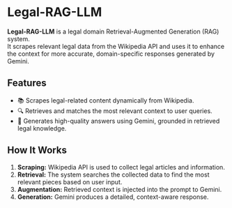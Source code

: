 # Legal-RAG-LLM

**Legal-RAG-LLM** is a legal domain Retrieval-Augmented Generation (RAG) system.  
It scrapes relevant legal data from the Wikipedia API and uses it to enhance the context for more accurate, domain-specific responses generated by Gemini.

## Features
- 📚 Scrapes legal-related content dynamically from Wikipedia.
- 🔍 Retrieves and matches the most relevant context to user queries.
- 🤖 Generates high-quality answers using Gemini, grounded in retrieved legal knowledge.

## How It Works
1. **Scraping:** Wikipedia API is used to collect legal articles and information.
2. **Retrieval:** The system searches the collected data to find the most relevant pieces based on user input.
3. **Augmentation:** Retrieved context is injected into the prompt to Gemini.
4. **Generation:** Gemini produces a detailed, context-aware response.
